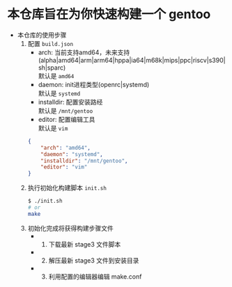 # 本仓库旨在为你快速构建一个 gentoo 

- 本仓库的使用步骤
    1. 配置 `build.json`
        - arch: 当前支持amd64，未来支持(alpha|amd64|arm|arm64|hppa|ia64|m68k|mips|ppc|riscv|s390|sh|sparc)\
            默认是 `amd64`
        - daemon: init进程类型(openrc|systemd)\
            默认是 `systemd`
        - installdir: 配置安装路经\
            默认是 `/mnt/gentoo`
        - editor: 配置编辑工具\
            默认是 `vim`
        ```json
        {
            "arch": "amd64",
            "daemon": "systemd",
            "installdir": "/mnt/gentoo",
            "editor": "vim"
        }
        ```
    2. 执行初始化构建脚本 `init.sh`
        ```bash
        $ ./init.sh
        # or
        make
        ```
    3. 初始化完成将获得构建步骤文件
        - 1. 下载最新 stage3 文件脚本
        - 2. 解压最新 stage3 文件到安装目录
        - 3. 利用配置的编辑器编辑 make.conf


